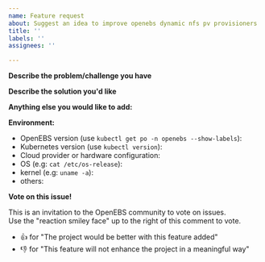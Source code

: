 ```yaml
---
name: Feature request
about: Suggest an idea to improve openebs dynamic nfs pv provisioners
title: ''
labels: ''
assignees: ''

---
```


**Describe the problem/challenge you have**
<!-- A description of the current limitation/problem/challenge that you are experiencing. -->


**Describe the solution you'd like**
<!-- A clear and concise description of what you want to happen. -->


**Anything else you would like to add:**
<!-- Miscellaneous information that will assist in solving the issue. -->


**Environment:**
- OpenEBS version (use `kubectl get po -n openebs --show-labels`):
- Kubernetes version (use `kubectl version`):
- Cloud provider or hardware configuration:
- OS (e.g: `cat /etc/os-release`):
- kernel (e.g: `uname -a`):
- others:

**Vote on this issue!**

This is an invitation to the OpenEBS community to vote on issues.  
Use the "reaction smiley face" up to the right of this comment to vote.

- :+1: for "The project would be better with this feature added"
- :-1: for "This feature will not enhance the project in a meaningful way"
